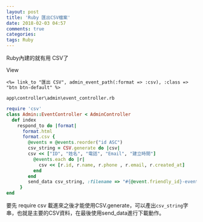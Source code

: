 ```yaml
---
layout: post
title: 'Ruby 匯出CSV檔案'
date: 2018-02-03 04:57
comments: true
categories:
tags: Ruby
---
```

Ruby內建的就有用 CSV了

View
```erb
<%= link_to "匯出 CSV", admin_event_path(:format => :csv), :class => "btn btn-default" %>
```
`app\controller\admin\event_controller.rb`
```rb
require 'csv'
class Admin::EventController < AdminController
  def index
    respond_to do |format|
      format.html
      format.csv {
        @events = @events.reorder("id ASC")
        csv_string = CSV.generate do |csv|
        csv << ["ID", "姓名", "電話", "Email", "建立時間"]
          @events.each do |r|
            csv << [r.id, r.name, r.phone , r.email, r.created_at]
          end
        end
        send_data csv_string, :filename => "#{@event.friendly_id}-events-#{Time.now.to_s(:number)}.csv"
     }
end
```
要先 require csv 載進來之後才能使用CSV.generate，可以產出`csv_string`字串，也就是主要的CSV資料，在最後使用send_data進行下載動作。